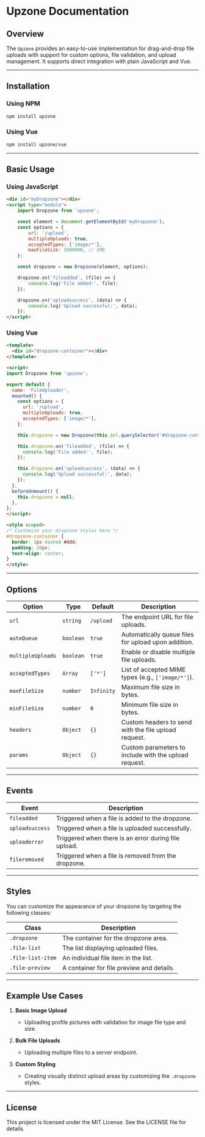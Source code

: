 
# Upzone Documentation

## Overview
The `Upzone` provides an easy-to-use implementation for drag-and-drop file uploads with support for custom options, file validation, and upload management. It supports direct integration with plain JavaScript and Vue.

---

## Installation

### Using NPM
```bash
npm install upzone
```

### Using Vue
```bash
npm install upzone/vue
```

---

## Basic Usage

### Using JavaScript
```html
<div id="myDropzone"></div>
<script type="module">
    import Dropzone from 'upzone';

    const element = document.getElementById('myDropzone');
    const options = {
        url: '/upload',
        multipleUploads: true,
        acceptedTypes: ['image/*'],
        maxFileSize: 5000000, // 5MB
    };

    const dropzone = new Dropzone(element, options);

    dropzone.on('fileadded', (file) => {
        console.log('File added:', file);
    });

    dropzone.on('uploadsuccess', (data) => {
        console.log('Upload successful:', data);
    });
</script>
```

### Using Vue
```html
<template>
  <div id="dropzone-container"></div>
</template>

<script>
import Dropzone from 'upzone';

export default {
  name: 'FileUploader',
  mounted() {
    const options = {
      url: '/upload',
      multipleUploads: true,
      acceptedTypes: ['image/*'],
    };

    this.dropzone = new Dropzone(this.$el.querySelector('#dropzone-container'), options);

    this.dropzone.on('fileadded', (file) => {
      console.log('File added:', file);
    });

    this.dropzone.on('uploadsuccess', (data) => {
      console.log('Upload successful:', data);
    });
  },
  beforeUnmount() {
    this.dropzone = null;
  },
};
</script>

<style scoped>
/* Customize your dropzone styles here */
#dropzone-container {
  border: 2px dashed #ddd;
  padding: 20px;
  text-align: center;
}
</style>
```

---

## Options

| Option          | Type      | Default                 | Description                                                                 |
|------------------|-----------|-------------------------|-----------------------------------------------------------------------------|
| `url`           | `string`  | `/upload`               | The endpoint URL for file uploads.                                         |
| `autoQueue`     | `boolean` | `true`                  | Automatically queue files for upload upon addition.                        |
| `multipleUploads` | `boolean` | `true`                | Enable or disable multiple file uploads.                                   |
| `acceptedTypes` | `Array`   | `['*']`                 | List of accepted MIME types (e.g., `['image/*']`).                         |
| `maxFileSize`   | `number`  | `Infinity`              | Maximum file size in bytes.                                                |
| `minFileSize`   | `number`  | `0`                     | Minimum file size in bytes.                                                |
| `headers`       | `Object`  | `{}`                    | Custom headers to send with the file upload request.                       |
| `params`        | `Object`  | `{}`                    | Custom parameters to include with the upload request.                      |

---

## Events

| Event           | Description                                                             |
|------------------|-------------------------------------------------------------------------|
| `fileadded`     | Triggered when a file is added to the dropzone.                         |
| `uploadsuccess` | Triggered when a file is uploaded successfully.                         |
| `uploaderror`   | Triggered when there is an error during file upload.                   |
| `fileremoved`   | Triggered when a file is removed from the dropzone.                    |

---

## Styles
You can customize the appearance of your dropzone by targeting the following classes:

| Class            | Description                                           |
|-------------------|-------------------------------------------------------|
| `.dropzone`      | The container for the dropzone area.                   |
| `.file-list`     | The list displaying uploaded files.                    |
| `.file-list-item`| An individual file item in the list.                   |
| `.file-preview`  | A container for file preview and details.              |

---

## Example Use Cases

1. **Basic Image Upload**
   - Uploading profile pictures with validation for image file type and size.

2. **Bulk File Uploads**
   - Uploading multiple files to a server endpoint.

3. **Custom Styling**
   - Creating visually distinct upload areas by customizing the `.dropzone` styles.

---

## License
This project is licensed under the MIT License. See the LICENSE file for details.